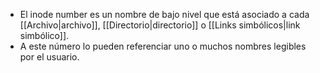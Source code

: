 - El inode number es un nombre de bajo nivel que está asociado a cada [[Archivo|archivo]], [[Directorio|directorio]] o [[Links simbólicos|link simbólico]].
- A este número lo pueden referenciar uno o muchos nombres legibles por el usuario.